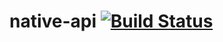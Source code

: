 # native-api [![Build Status](https://travis-ci.org/nachos/native-api.svg?branch=master)](https://travis-ci.org/nachos/native-api)
